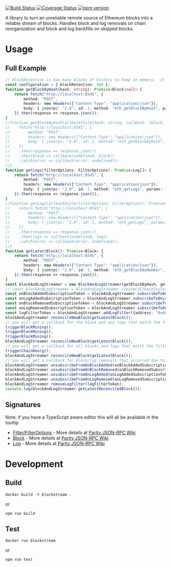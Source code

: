 [![Build Status](https://travis-ci.org/ethereumjs/ethereumjs-blockstream.svg?branch=master)](https://travis-ci.org/ethereumjs/ethereumjs-blockstream) [![Coverage Status](https://coveralls.io/repos/ethereumjs/ethereumjs-blockstream/badge.svg?branch=master&service=github)](https://coveralls.io/github/ethereumjs/ethereumjs-blockstream?branch=master) [![npm version](https://badge.fury.io/js/ethereumjs-blockstream.svg)](https://badge.fury.io/js/ethereumjs-blockstream)

A library to turn an unreliable remote source of Ethereum blocks into a reliable stream of blocks.  Handles block and log removals on chain reorganization and block and log backfills on skipped blocks.

# Usage

## Full Example
```typescript
// blockRetention is how many blocks of history to keep in memory.  it defaults to 100 if not supplied
const configuration = { blockRetention: 100 };
function getBlockByHash(hash: string): Promise<Block|null> {
    return fetch("http://localhost:8545", {
        method: "POST",
        headers: new Headers({"Content-Type": "application/json"}),
        body: { jsonrpc: "2.0", id: 1, method: "eth_getBlockByHash", params: [hash, false] }
    }).then(response => response.json());
}
//function getBlockByHashCallbackStyle(hash: string, callback: (block: Block|null) => void): void {
//    fetch("http://localhost:8545", {
//        method: "POST",
//        headers: new Headers({"Content-Type": "application/json"}),
//        body: { jsonrpc: "2.0", id: 1, method: "eth_getBlockByHash", params: [hash, false] }
//    })
//    .then(response => response.json())
//    .then(block => callback(undefined, block))
//    .catch(error => callback(error, undefined));
//}
function getLogs(filterOptions: FilterOptions): Promise<Log[]> {
    return fetch("http://localhost:8545", {
        method: "POST",
        headers: new Headers({"Content-Type": "application/json"}),
        body: { jsonrpc: "2.0", id: 1, method: "eth_getLogs", params: [filterOptions] }
    }).then(response => response.json());
}
//function getLogsCallbackStyle(filterOptions: FilterOptions): Promise<Log[]> {
//    return fetch("http://localhost:8545", {
//        method: "POST",
//        headers: new Headers({"Content-Type": "application/json"}),
//        body: { jsonrpc: "2.0", id: 1, method: "eth_getLogs", params: [filterOptions] }
//    })
//    .then(response => response.json())
//    .then(logs => callback(undefined, logs)
//    .catch(error => callback(error, undefined));
//}
function getLatestBlock(): Promise<Block> {
    return fetch("http://localhost:8545", {
        method: "POST",
        headers: new Headers({"Content-Type": "application/json"}),
        body: { jsonrpc: "2.0", id: 1, method: "eth_getBlockByNumber", params: ["latest", false] }
    }).then(response => response.json());
}
const blockAndLogStreamer = new BlockAndLogStreamer(getBlockByHash, getLogs, configuration);
// const blockAndLogStreamer = BlockAndLogStreamer.createCallbackStyle(getBlockByHashCallbackStyle, getLogsCallbackStyle, configuration);
const onBlockAddedSubscriptionToken = blockAndLogStreamer.subscribeToOnBlockAdded(block => console.log(block));
const onLogAddedSubscriptionToken = blockAndLogStreamer.subscribeToOnLogAdded(log => console.log(log));
const onBlockRemovedSubscriptionToken = blockAndLogStreamer.subscribeToOnBlockRemoved(block => console.log(block));
const onLogRemovedSubscriptionToken = blockAndLogStreamer.subscribeToOnLogRemoved(log => console.log(log));
const logFilterToken = blockAndLogStreamer.addLogFilter({address: "0xdeadbeefdeadbeefdeadbeefdeadbeefdeadbeef", topics: ["0xbadf00dbadf00dbadf00dbadf00dbadf00dbadf00dbadf00dbadf00dbaadf00d"]});
blockAndLogStreamer.reconcileNewBlock(getLatestBlock());
// you will get a callback for the block and any logs that match the filter here
triggerBlockMining();
triggerBlockMining();
triggerBlockMining();
blockAndLogStreamer.reconcileNewBlock(getLatestBlock());
// you will get a callback for all blocks and logs that match the filter that have been added to the chain since the previous call to reconcileNewBlock
triggerChainReorg();
blockAndLogStreamer.reconcileNewBlock(getLatestBlock());
// you will get a callback for block/log removals that occurred due to the chain re-org, followed by block/log additions
blockAndLogStreamer.unsubscribeFromOnBlockAdded(onBlockAddedSubscriptionToken);
blockAndLogStreamer.unsubscribeFromOnBlockRemoved(onBlockRemovedSubscriptionToken);
blockAndLogStreamer.unsubscribeFromOnLogAdded(onLogAddedSubscriptionToken);
blockAndLogStreamer.unsubscribeFromOnLogRemoved(onLogRemovedSubscriptionToken);
blockAndLogStreamer.removeLogFilter(logFilterToken);
console.log(blockAndLogStreamer.getLatestReconciledBlock());
```

## Signatures
Note: if you have a TypeScript aware editor this will all be available in the tooltip
* [Filter/FilterOptions](https://github.com/ethereumjs/ethereumjs-blockstream/blob/master/source/models/filters.ts#L1-L10) - More details at [Parity JSON-RPC Wiki](https://github.com/paritytech/parity/wiki/JSONRPC-eth-module#eth_newfilter)
* [Block](https://github.com/ethereumjs/ethereumjs-blockstream/blob/master/source/models/block.ts#L3-L22) - More details at [Parity JSON-RPC Wiki](https://github.com/paritytech/parity/wiki/JSONRPC-eth-module#eth_getblockbyhash)
* [Log](https://github.com/ethereumjs/ethereumjs-blockstream/blob/master/source/models/log.ts#L1-L10) - More details at [Parity JSON-RPC Wiki](https://github.com/paritytech/parity/wiki/JSONRPC-eth-module#eth_getfilterchanges)

# Development

## Build
```
docker build -t blockstream .
```
or
```
npm run build
```

## Test
```
docker run blockstream
````
or
```
npm run test
```
